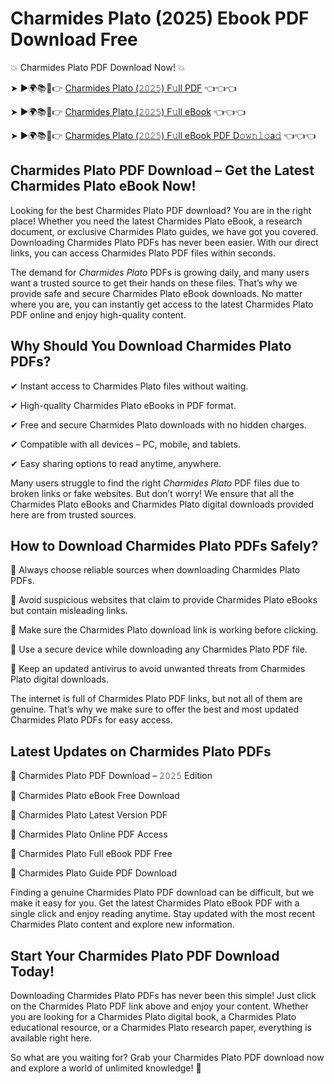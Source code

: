# Charmides Plato (2025) Ebook PDF Download Free

💥 Charmides Plato PDF Download Now! 💥

➤ ►🌍📚📱👉 [Charmides Plato (𝟸𝟶𝟸𝟻) F𝚞ll PDF](https://getpdf.xyz/charmides-plato) 👈👈👈


➤ ►🌍📚📱👉 [Charmides Plato (𝟸𝟶𝟸𝟻) F𝚞ll eBook](https://getpdf.xyz/charmides-plato) 👈👈👈


➤ ►🌍📚📱👉 [Charmides Plato (𝟸𝟶𝟸𝟻) F𝚞ll eBook PDF D𝚘𝚠𝚗𝚕𝚘a𝚍](https://getpdf.xyz/charmides-plato) 👈👈👈


## Charmides Plato PDF Download – Get the Latest Charmides Plato eBook Now!

Looking for the best Charmides Plato PDF download? You are in the right place! Whether you need the latest Charmides Plato eBook, a research document, or exclusive Charmides Plato guides, we have got you covered. Downloading Charmides Plato PDFs has never been easier. With our direct links, you can access Charmides Plato PDF files within seconds.

The demand for *Charmides Plato* PDFs is growing daily, and many users want a trusted source to get their hands on these files. That’s why we provide safe and secure Charmides Plato eBook downloads. No matter where you are, you can instantly get access to the latest Charmides Plato PDF online and enjoy high-quality content.

## Why Should You Download Charmides Plato PDFs?

✔ Instant access to Charmides Plato files without waiting.

✔ High-quality Charmides Plato eBooks in PDF format.

✔ Free and secure Charmides Plato downloads with no hidden charges.

✔ Compatible with all devices – PC, mobile, and tablets.

✔ Easy sharing options to read anytime, anywhere.

Many users struggle to find the right *Charmides Plato* PDF files due to broken links or fake websites. But don’t worry! We ensure that all the Charmides Plato eBooks and Charmides Plato digital downloads provided here are from trusted sources.

## How to Download Charmides Plato PDFs Safely?

📌 Always choose reliable sources when downloading Charmides Plato PDFs.

📌 Avoid suspicious websites that claim to provide Charmides Plato eBooks but contain misleading links.

📌 Make sure the Charmides Plato download link is working before clicking.

📌 Use a secure device while downloading any Charmides Plato PDF file.

📌 Keep an updated antivirus to avoid unwanted threats from Charmides Plato digital downloads.

The internet is full of Charmides Plato PDF links, but not all of them are genuine. That’s why we make sure to offer the best and most updated Charmides Plato PDFs for easy access.

## Latest Updates on Charmides Plato PDFs

🔹 Charmides Plato PDF Download – 𝟸𝟶𝟸𝟻 Edition

🔹 Charmides Plato eBook Free Download

🔹 Charmides Plato Latest Version PDF

🔹 Charmides Plato Online PDF Access

🔹 Charmides Plato Full eBook PDF Free

🔹 Charmides Plato Guide PDF Download

Finding a genuine Charmides Plato PDF download can be difficult, but we make it easy for you. Get the latest Charmides Plato eBook PDF with a single click and enjoy reading anytime. Stay updated with the most recent Charmides Plato content and explore new information.

## Start Your Charmides Plato PDF Download Today!

Downloading Charmides Plato PDFs has never been this simple! Just click on the Charmides Plato PDF link above and enjoy your content. Whether you are looking for a Charmides Plato digital book, a Charmides Plato educational resource, or a Charmides Plato research paper, everything is available right here.

So what are you waiting for? Grab your Charmides Plato PDF download now and explore a world of unlimited knowledge! 🚀
